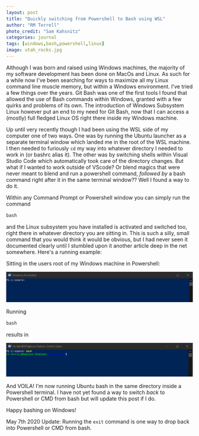 ```yaml
---
layout: post
title: "Quickly switching from Powershell to Bash using WSL"
author: "RM Terrell"
photo_credit: "Sam Kahsnitz"
categories: journal
tags: [windows,bash,powershell,linux]
image: utah_rocks.jpg
---
```


Although I was born and raised using Windows machines, the majority of my software development has been done on MacOs and Linux. As such for a while now I've been searching for ways to maximize all my Linux command line muscle memory, but within a Windows environment. I've tried a few things over the years. Git Bash was one of the first tools I found that allowed the use of Bash commands within Windows, granted with a few quirks and problems of its own. The introduction of Windows Subsystem Linux however put an end to my need for Git Bash, now that I can access a (mostly) full fledged Linux OS right there inside my Windows machine.

Up until very recently though I had been using the WSL side of my computer one of two ways. One was by running the Ubuntu launcher as a separate terminal window which landed me in the root of the WSL machine. I then needed to furiously `cd` my way into whatever directory I needed to work in (or bashrc alias it). The other was by switching shells within Visual Studio Code which automatically took care of the directory changes. But what if I wanted to work outside of VScode? Or blend magics that were never meant to blend and run a powershell command, _followed by_ a bash command right after it in the same terminal window?? Well I found a way to do it.

Within any Command Prompt or Powershell window you can simply run the command

```powershell
bash
```

and the Linux subsystem you have installed is activated and switched too, right there in whatever directory you are sitting in. This is such a silly, small command that you would think it would be obvious, but I had never seen it documented clearly until I stumbled upon it another article deep in the net somewhere. Here's a running example:

Sitting in the users root of my Windows machine in Powershell:

![powersh](/assets/img/powershell-to-bash/powersh.png)

Running

```powershell
bash
```

results in

![bash](/assets/img/powershell-to-bash/bash.png)

And VOILA! I'm now running Ubuntu bash in the same directory inside a Powershell terminal. I have not yet found a way to switch _back_ to Powershell or CMD from bash but will update this post if I do.

Happy bashing on Windows!

May 7th 2020 Update: Running the `exit` command is one way to drop back into Powershell or CMD from bash.
